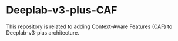 # Deeplab-v3-plus-CAF
This repository is related to adding Context-Aware Features (CAF) to Deeplab-v3-plas architecture.
